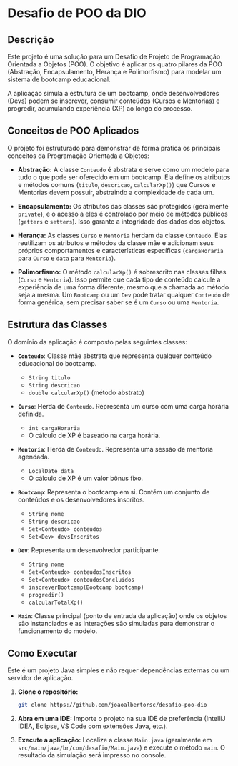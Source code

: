 # Desafio de POO da DIO

## Descrição

Este projeto é uma solução para um Desafio de Projeto de Programação Orientada a Objetos (POO). O objetivo é aplicar os quatro pilares da POO (Abstração, Encapsulamento, Herança e Polimorfismo) para modelar um sistema de bootcamp educacional.

A aplicação simula a estrutura de um bootcamp, onde desenvolvedores (Devs) podem se inscrever, consumir conteúdos (Cursos e Mentorias) e progredir, acumulando experiência (XP) ao longo do processo.

## Conceitos de POO Aplicados

O projeto foi estruturado para demonstrar de forma prática os principais conceitos da Programação Orientada a Objetos:

-   **Abstração:** A classe `Conteudo` é abstrata e serve como um modelo para tudo o que pode ser oferecido em um bootcamp. Ela define os atributos e métodos comuns (`titulo`, `descricao`, `calcularXp()`) que Cursos e Mentorias devem possuir, abstraindo a complexidade de cada um.

-   **Encapsulamento:** Os atributos das classes são protegidos (geralmente `private`), e o acesso a eles é controlado por meio de métodos públicos (`getters` e `setters`). Isso garante a integridade dos dados dos objetos.

-   **Herança:** As classes `Curso` e `Mentoria` herdam da classe `Conteudo`. Elas reutilizam os atributos e métodos da classe mãe e adicionam seus próprios comportamentos e características específicas (`cargaHoraria` para `Curso` e `data` para `Mentoria`).

-   **Polimorfismo:** O método `calcularXp()` é sobrescrito nas classes filhas (`Curso` e `Mentoria`). Isso permite que cada tipo de conteúdo calcule a experiência de uma forma diferente, mesmo que a chamada ao método seja a mesma. Um `Bootcamp` ou um `Dev` pode tratar qualquer `Conteudo` de forma genérica, sem precisar saber se é um `Curso` ou uma `Mentoria`.

## Estrutura das Classes

O domínio da aplicação é composto pelas seguintes classes:

-   **`Conteudo`**: Classe mãe abstrata que representa qualquer conteúdo educacional do bootcamp.
    -   `String titulo`
    -   `String descricao`
    -   `double calcularXp()` (método abstrato)

-   **`Curso`**: Herda de `Conteudo`. Representa um curso com uma carga horária definida.
    -   `int cargaHoraria`
    -   O cálculo de XP é baseado na carga horária.

-   **`Mentoria`**: Herda de `Conteudo`. Representa uma sessão de mentoria agendada.
    -   `LocalDate data`
    -   O cálculo de XP é um valor bônus fixo.

-   **`Bootcamp`**: Representa o bootcamp em si. Contém um conjunto de conteúdos e os desenvolvedores inscritos.
    -   `String nome`
    -   `String descricao`
    -   `Set<Conteudo> conteudos`
    -   `Set<Dev> devsInscritos`

-   **`Dev`**: Representa um desenvolvedor participante.
    -   `String nome`
    -   `Set<Conteudo> conteudosInscritos`
    -   `Set<Conteudo> conteudosConcluidos`
    -   `inscreverBootcamp(Bootcamp bootcamp)`
    -   `progredir()`
    -   `calcularTotalXp()`

-   **`Main`**: Classe principal (ponto de entrada da aplicação) onde os objetos são instanciados e as interações são simuladas para demonstrar o funcionamento do modelo.

## Como Executar

Este é um projeto Java simples e não requer dependências externas ou um servidor de aplicação.

1.  **Clone o repositório:**
    ```bash
    git clone https://github.com/joaoalbertorsc/desafio-poo-dio
    ```

2.  **Abra em uma IDE:**
    Importe o projeto na sua IDE de preferência (IntelliJ IDEA, Eclipse, VS Code com extensões Java, etc.).

3.  **Execute a aplicação:**
    Localize a classe `Main.java` (geralmente em `src/main/java/br/com/desafio/Main.java`) e execute o método `main`. O resultado da simulação será impresso no console.
